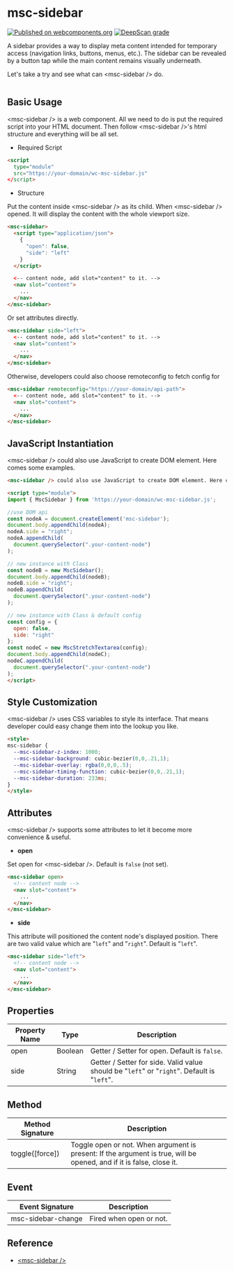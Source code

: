 # msc-sidebar

[![Published on webcomponents.org](https://img.shields.io/badge/webcomponents.org-published-blue.svg)](https://www.webcomponents.org/element/msc-sidebar) [![DeepScan grade](https://deepscan.io/api/teams/16372/projects/19762/branches/518552/badge/grade.svg)](https://deepscan.io/dashboard#view=project&tid=16372&pid=19762&bid=518552)

A sidebar provides a way to display meta content intended for temporary access (navigation links, buttons, menus, etc.). The sidebar can be revealed by a button tap while the main content remains visually underneath.

Let's take a try and see what can &lt;msc-sidebar /> do.

![<msc-sidebar />](https://blog.lalacube.com/mei/img/preview/msc-sidebar.png)

## Basic Usage

&lt;msc-sidebar /> is a web component. All we need to do is put the required script into your HTML document. Then follow &lt;msc-sidebar />'s html structure and everything will be all set.

- Required Script

```html
<script 
  type="module"
  src="https://your-domain/wc-msc-sidebar.js"
</script>
```

- Structure

Put the content inside &lt;msc-sidebar /> as its child. When &lt;msc-sidebar /> opened. It will display the content with the whole viewport size.

```html
<msc-sidebar>
  <script type="application/json">
    {
      "open": false,
      "side": "left"
    }
  </script>

  <-- content node, add slot="content" to it. -->
  <nav slot="content">
    ...
  </nav>
</msc-sidebar>
```

Or set attributes directly.

```html
<msc-sidebar side="left">
  <-- content node, add slot="content" to it. -->
  <nav slot="content">
    ...
  </nav>
</msc-sidebar>
```

Otherwise, developers could also choose remoteconfig to fetch config for

```html
<msc-sidebar remoteconfig="https://your-domain/api-path">
  <-- content node, add slot="content" to it. -->
  <nav slot="content">
    ...
  </nav>
</msc-sidebar>
```

## JavaScript Instantiation

&lt;msc-sidebar /> could also use JavaScript to create DOM element. Here comes some examples.

```html
<msc-sidebar /> could also use JavaScript to create DOM element. Here comes some examples.

<script type="module">
import { MscSidebar } from 'https://your-domain/wc-msc-sidebar.js';

//use DOM api
const nodeA = document.createElement('msc-sidebar');
document.body.appendChild(nodeA);
nodeA.side = "right";
nodeA.appendChild(
  document.querySelector(".your-content-node")
);

// new instance with Class
const nodeB = new MscSidebar();
document.body.appendChild(nodeB);
nodeB.side = "right";
nodeB.appendChild(
  document.querySelector(".your-content-node")
);

// new instance with Class & default config
const config = {
  open: false,
  side: "right"
};
const nodeC = new MscStretchTextarea(config);
document.body.appendChild(nodeC);
nodeC.appendChild(
  document.querySelector(".your-content-node")
);
</script>
```

## Style Customization

&lt;msc-sidebar /> uses CSS variables to style its interface. That means developer could easy change them into the lookup you like.

```html
<style>
msc-sidebar {
  --msc-sidebar-z-index: 1000;
  --msc-sidebar-background: cubic-bezier(0,0,.21,1);
  --msc-sidebar-overlay: rgba(0,0,0,.5);
  --msc-sidebar-timing-function: cubic-bezier(0,0,.21,1);
  --msc-sidebar-duration: 233ms;
}
</style>
```

## Attributes

&lt;msc-sidebar /> supports some attributes to let it become more convenience & useful.

- **open**

Set open for &lt;msc-sidebar />. Default is `false` (not set).

```html
<msc-sidebar open>
  <!-- content node -->
  <nav slot="content">
    ...
  </nav>
</msc-sidebar>
```

- **side**

This attribute will positioned the content node's displayed position. There are two valid value which are "`left`" and "`right`". Default is "`left`".

```html
<msc-sidebar side="left">
  <!-- content node -->
  <nav slot="content">
    ...
  </nav>
</msc-sidebar>
```

## Properties

| Property Name | Type | Description |
| ----------- | ----------- | ----------- |
| open | Boolean | Getter / Setter for open. Default is `false`. |
| side | String | Getter / Setter for side. Valid value should be "`left`" or "`right`". Default is "`left`". |

## Method

| Method Signature | Description |
| ----------- | ----------- |
| toggle([force]) | Toggle <msc-sidebar /> open or not. When argument is present: If the argument is true, <msc-sidebar /> will be opened, and if it is false, close it. |

## Event

| Event Signature | Description |
| ----------- | ----------- |
| msc-sidebar-change | Fired when <msc-sidebar /> open or not. |


## Reference
- [&lt;msc-sidebar /&gt;](https://blog.lalacube.com/mei/webComponent_msc-sidebar.html)
